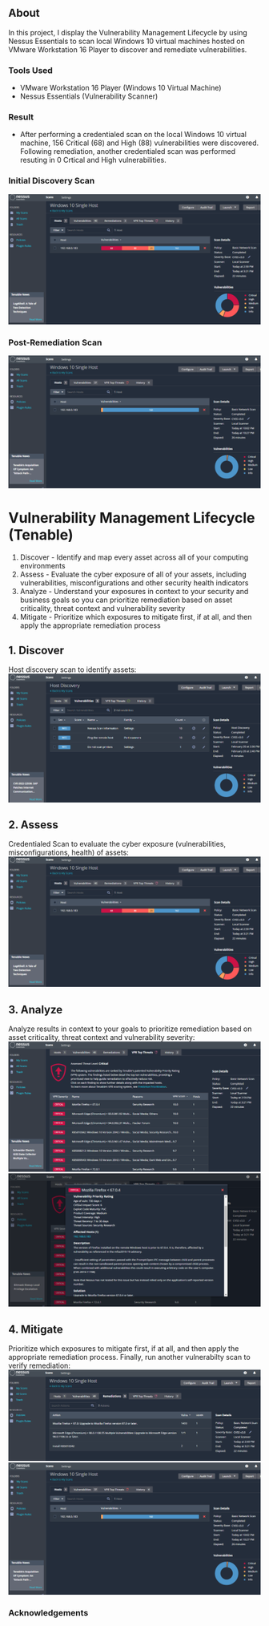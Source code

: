 ## About
In this project, I display the Vulnerability Management Lifecycle by using Nessus Essentials to scan local Windows 10 virtual machines hosted on VMware Workstation 16 Player to discover and remediate vulnerabilities. 

### Tools Used
  - VMware Workstation 16 Player (Windows 10 Virtual Machine)
  - Nessus Essentials (Vulnerability Scanner)

### Result
- After performing a credentialed scan on the local Windows 10 virtual machine, 156 Critical (68) and High (88) vulnerabilities were discovered. Following remediation, another credentialed scan was performed resuting in 0 Crtical and High vulnerabilities.

### Initial Discovery Scan
![Discovery scan](11.png)

### Post-Remediation Scan
![Post-Remediation](17.png)
 
  
# Vulnerability Management Lifecycle (Tenable)
1. Discover - Identify and map every asset across all of your computing environments
2. Assess - Evaluate the cyber exposure of all of your assets, including vulnerabilities, misconfigurations and other security health indicators
3. Analyze - Understand your exposures in context to your security and business goals so you can prioritize remediation based on asset criticality, threat context and vulnerability severity
4. Mitigate - Prioritize which exposures to mitigate first, if at all, and then apply the appropriate remediation process


## 1. Discover
Host discovery scan to identify assets:
![Discover](18.png)
## 2. Assess
Credentialed Scan to evaluate the cyber exposure (vulnerabilities, misconfigurations, health) of assets:
![Assess](11.png)
## 3. Analyze
Analyze results in context to your goals to prioritize remediation based on asset criticality, threat context and vulnerability severity:
![Analyze](15.png)
![Analyze2](16.png)
## 4. Mitigate
Prioritize which exposures to mitigate first, if at all, and then apply the appropriate remediation process. Finally, run another vulnerabilty scan to verify remediation:
![Mitigate](14.png)
![Mitigate](17.png)


### Acknowledgements


    
  

